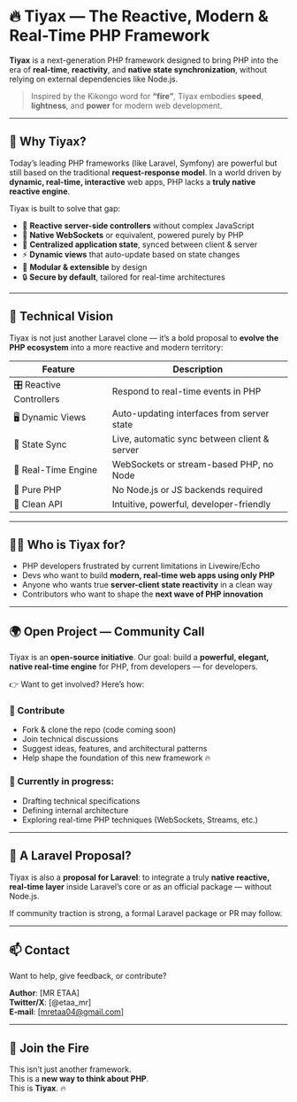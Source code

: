 # 🔥 Tiyax — The Reactive, Modern & Real-Time PHP Framework

**Tiyax** is a next-generation PHP framework designed to bring PHP into the era of **real-time**, **reactivity**, and **native state synchronization**, without relying on external dependencies like Node.js.

> Inspired by the Kikongo word for **“fire”**, Tiyax embodies **speed**, **lightness**, and **power** for modern web development.

---

## 🚀 Why Tiyax?

Today’s leading PHP frameworks (like Laravel, Symfony) are powerful but still based on the traditional **request-response model**. In a world driven by **dynamic, real-time, interactive** web apps, PHP lacks a **truly native reactive engine**.

Tiyax is built to solve that gap:

- 🔄 **Reactive server-side controllers** without complex JavaScript
- 📡 **Native WebSockets** or equivalent, powered purely by PHP
- 🧠 **Centralized application state**, synced between client & server
- ⚡ **Dynamic views** that auto-update based on state changes
- 🧩 **Modular & extensible** by design
- 🔒 **Secure by default**, tailored for real-time architectures

---

## 🧠 Technical Vision

Tiyax is not just another Laravel clone — it’s a bold proposal to **evolve the PHP ecosystem** into a more reactive and modern territory:

| Feature | Description |
|--------|-------------|
| 🎛️ Reactive Controllers | Respond to real-time events in PHP |
| 🖥️ Dynamic Views | Auto-updating interfaces from server state |
| 🧬 State Sync | Live, automatic sync between client & server |
| 📢 Real-Time Engine | WebSockets or stream-based PHP, no Node |
| 🧱 Pure PHP | No Node.js or JS backends required |
| 📖 Clean API | Intuitive, powerful, developer-friendly |

---

## 👨‍💻 Who is Tiyax for?

- PHP developers frustrated by current limitations in Livewire/Echo
- Devs who want to build **modern, real-time web apps using only PHP**
- Anyone who wants true **server-client state reactivity** in a clean way
- Contributors who want to shape the **next wave of PHP innovation**

---

## 🌍 Open Project — Community Call

Tiyax is an **open-source initiative**. Our goal: build a **powerful, elegant, native real-time engine** for PHP, from developers — for developers.

👉 Want to get involved? Here’s how:

### 🔧 Contribute
- Fork & clone the repo (code coming soon)
- Join technical discussions
- Suggest ideas, features, and architectural patterns
- Help shape the foundation of this new framework 🔥

### 🧱 Currently in progress:
- Drafting technical specifications
- Defining internal architecture
- Exploring real-time PHP techniques (WebSockets, Streams, etc.)

---

## 🤝 A Laravel Proposal?

Tiyax is also a **proposal for Laravel**: to integrate a truly **native reactive, real-time layer** inside Laravel’s core or as an official package — without Node.js.

If community traction is strong, a formal Laravel package or PR may follow.

---

## 📫 Contact

Want to help, give feedback, or contribute?

**Author**: [MR ETAA]  
**Twitter/X**: [@etaa_mr]  
**E-mail**: [mretaa04@gmail.com]

---

## 🧨 Join the Fire

This isn’t just another framework.  
This is a **new way to think about PHP**.  
This is **Tiyax**. 🔥
